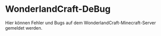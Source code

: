 # WonderlandCraft-DeBug
Hier können Fehler und Bugs auf dem WonderlandCraft-Minecraft-Server gemeldet werden.
